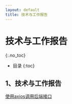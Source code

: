 ```yaml
---
layout: default
title: 技术与工作报告
---
```


# 技术与工作报告
{:.no_toc}

* 目录
{:toc}

## 1、技术与工作报告

[使用axios调用后端接口](https://blog.csdn.net/kid_hw/article/details/93927253)
